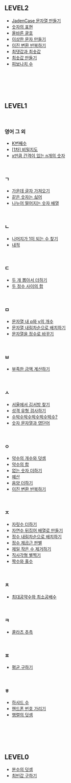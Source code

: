 
## LEVEL2
- [JadenCase 문자열 만들기](https://github.com/haeburney/PROGRAMMERS/blob/main/LEVEL2/JadenCase%20%EB%AC%B8%EC%9E%90%EC%97%B4%20%EB%A7%8C%EB%93%A4%EA%B8%B0.js) <br>
- [숫자의 표현](https://github.com/haeburney/PROGRAMMERS/blob/main/LEVEL2/%EC%88%AB%EC%9E%90%EC%9D%98%20%ED%91%9C%ED%98%84.js) <br>
- [올바른 괄호](https://github.com/haeburney/PROGRAMMERS/blob/main/LEVEL2/%EC%98%AC%EB%B0%94%EB%A5%B8%20%EA%B4%84%ED%98%B8.js) <br>
- [이상한 문자 만들기](https://github.com/haeburney/PROGRAMMERS/blob/main/LEVEL2/%EC%9D%B4%EC%83%81%ED%95%9C%20%EB%AC%B8%EC%9E%90%20%EB%A7%8C%EB%93%A4%EA%B8%B0.js) <br>
- [이진 변환 반복하기](https://github.com/haeburney/PROGRAMMERS/blob/main/LEVEL2/%EC%9D%B4%EC%A7%84%20%EB%B3%80%ED%99%98%20%EB%B0%98%EB%B3%B5%ED%95%98%EA%B8%B0.js) <br>
- [최댓값과 최솟값](https://github.com/haeburney/PROGRAMMERS/blob/main/LEVEL2/%EC%B5%9C%EB%8C%93%EA%B0%92%EA%B3%BC%20%EC%B5%9C%EC%86%9F%EA%B0%92.js) <br>
- [최솟값 만들기](https://github.com/haeburney/PROGRAMMERS/blob/main/LEVEL2/%EC%B5%9C%EC%86%9F%EA%B0%92%20%EB%A7%8C%EB%93%A4%EA%B8%B0.js) <br>
- [피보나치 수](https://github.com/haeburney/PROGRAMMERS/blob/main/LEVEL2/%ED%94%BC%EB%B3%B4%EB%82%98%EC%B9%98%20%EC%88%98.js) <br>
[]()
[]()
[]()
[]()
[]()
<br><br><br><br><br>

## LEVEL1

<br>
 
### 영어 그 외
- [K번째수](https://github.com/haeburney/PROGRAMMERS/blob/main/LEVEL1/K%EB%B2%88%EC%A7%B8%EC%88%98.js) <br>
- [[1차] 비밀지도](https://github.com/haeburney/PROGRAMMERS/blob/main/LEVEL1/%5B1%EC%B0%A8%5D%20%EB%B9%84%EB%B0%80%EC%A7%80%EB%8F%84.js) <br>
- [x만큼 간격이 있는 n개의 숫자](https://github.com/haeburney/PROGRAMMERS/blob/main/LEVEL1/x%EB%A7%8C%ED%81%BC%20%EA%B0%84%EA%B2%A9%EC%9D%B4%20%EC%9E%88%EB%8A%94%20n%EA%B0%9C%EC%9D%98%20%EC%88%AB%EC%9E%90.js) <br>

<br>
 
### ㄱ
- [가운데 글자 가져오기](https://github.com/haeburney/PROGRAMMERS/blob/main/LEVEL1/%EA%B0%80%EC%9A%B4%EB%8D%B0%20%EA%B8%80%EC%9E%90%20%EA%B0%80%EC%A0%B8%EC%98%A4%EA%B8%B0.js) <br>
- [같은 숫자는 싫어](https://github.com/haeburney/PROGRAMMERS/blob/main/LEVEL1/%EA%B0%99%EC%9D%80%20%EC%88%AB%EC%9E%90%EB%8A%94%20%EC%8B%AB%EC%96%B4.js) <br>
- [나누어 떨어지는 숫자 배열](https://github.com/haeburney/PROGRAMMERS/blob/main/LEVEL1/%EB%82%98%EB%88%84%EC%96%B4%20%EB%96%A8%EC%96%B4%EC%A7%80%EB%8A%94%20%EC%88%AB%EC%9E%90%20%EB%B0%B0%EC%97%B4.js) <br>

<br>
 

### ㄴ
- [나머지가 1이 되는 수 찾기](https://github.com/haeburney/PROGRAMMERS/blob/main/LEVEL1/%EB%82%98%EB%A8%B8%EC%A7%80%EA%B0%80%201%EC%9D%B4%20%EB%90%98%EB%8A%94%20%EC%88%98%20%EC%B0%BE%EA%B8%B0.js) <br>
- [내적](https://github.com/haeburney/PROGRAMMERS/blob/main/LEVEL1/%EB%82%B4%EC%A0%81.js) <br>


<br>
 
### ㄷ
- [두 개 뽑아서 더하기](https://github.com/haeburney/PROGRAMMERS/blob/main/LEVEL1/%EB%91%90%20%EA%B0%9C%20%EB%BD%91%EC%95%84%EC%84%9C%20%EB%8D%94%ED%95%98%EA%B8%B0.js) <br>
- [두 정수 사이의 합](https://github.com/haeburney/PROGRAMMERS/blob/main/LEVEL1/%EB%91%90%20%EC%A0%95%EC%88%98%20%EC%82%AC%EC%9D%B4%EC%9D%98%20%ED%95%A9.js) <br>


<br>
 
### ㅁ
- [문자열 내 p와 y의 개수](https://github.com/haeburney/PROGRAMMERS/blob/main/LEVEL1/%EB%AC%B8%EC%9E%90%EC%97%B4%20%EB%82%B4%20p%EC%99%80%20y%EC%9D%98%20%EA%B0%9C%EC%88%98.js) <br>
- [문자열 내림차순으로 배치하기](https://github.com/haeburney/PROGRAMMERS/blob/main/LEVEL1/%EB%AC%B8%EC%9E%90%EC%97%B4%20%EB%82%B4%EB%A6%BC%EC%B0%A8%EC%88%9C%EC%9C%BC%EB%A1%9C%20%EB%B0%B0%EC%B9%98%ED%95%98%EA%B8%B0.java) <br>
- [문자열을 정수로 바꾸기](https://github.com/haeburney/PROGRAMMERS/blob/main/LEVEL1/%EB%AC%B8%EC%9E%90%EC%97%B4%EC%9D%84%20%EC%A0%95%EC%88%98%EB%A1%9C%20%EB%B0%94%EA%BE%B8%EA%B8%B0.js) <br>

<br>
 
### ㅂ
- [부족한 금액 계산하기](https://github.com/haeburney/PROGRAMMERS/blob/main/LEVEL1/%EB%B6%80%EC%A1%B1%ED%95%9C%20%EA%B8%88%EC%95%A1%20%EA%B3%84%EC%82%B0%ED%95%98%EA%B8%B0.js) <br>

<br>
 
### ㅅ
- [서울에서 김서방 찾기](https://github.com/haeburney/PROGRAMMERS/blob/main/LEVEL1/%EC%84%9C%EC%9A%B8%EC%97%90%EC%84%9C%20%EA%B9%80%EC%84%9C%EB%B0%A9%20%EC%B0%BE%EA%B8%B0.js) <br>
- [성격 유형 검사하기](https://github.com/haeburney/PROGRAMMERS/blob/main/LEVEL1/%EC%84%B1%EA%B2%A9%20%EC%9C%A0%ED%98%95%20%EA%B2%80%EC%82%AC%ED%95%98%EA%B8%B0.js) <br>
- [수박수박수박수박수박수?](https://github.com/haeburney/PROGRAMMERS/blob/main/LEVEL1/%EC%88%98%EB%B0%95%EC%88%98%EB%B0%95%EC%88%98%EB%B0%95%EC%88%98%EB%B0%95%EC%88%98%EB%B0%95%EC%88%98%3F.js) <br>
- [숫자 문자열과 영단어](https://github.com/haeburney/PROGRAMMERS/blob/main/LEVEL1/%EC%88%AB%EC%9E%90%20%EB%AC%B8%EC%9E%90%EC%97%B4%EA%B3%BC%20%EC%98%81%EB%8B%A8%EC%96%B4.java) <br>

<br>
 
### ㅇ
- [약수의 개수와 덧셈](https://github.com/haeburney/PROGRAMMERS/blob/main/LEVEL1/%EC%95%BD%EC%88%98%EC%9D%98%20%EA%B0%9C%EC%88%98%EC%99%80%20%EB%8D%A7%EC%85%88.js) <br>
- [약수의 합](https://github.com/haeburney/PROGRAMMERS/blob/main/LEVEL1/%EC%95%BD%EC%88%98%EC%9D%98%20%ED%95%A9.js) <br>
- [없는 숫자 더하기](https://github.com/haeburney/PROGRAMMERS/blob/main/LEVEL1/%EC%97%86%EB%8A%94%20%EC%88%AB%EC%9E%90%20%EB%8D%94%ED%95%98%EA%B8%B0.js) <br>
- [예산](https://github.com/haeburney/PROGRAMMERS/blob/main/LEVEL1/%EC%98%88%EC%82%B0.js) <br>
- [음양 더하기](https://github.com/haeburney/PROGRAMMERS/blob/main/LEVEL1/%EC%9D%8C%EC%96%91%20%EB%8D%94%ED%95%98%EA%B8%B0.js) <br>
- [이진 변환 반복하기](https://github.com/haeburney/PROGRAMMERS/blob/main/LEVEL1/%EC%9D%B4%EC%A7%84%20%EB%B3%80%ED%99%98%20%EB%B0%98%EB%B3%B5%ED%95%98%EA%B8%B0.js) <br>

<br>
 
### ㅈ
- [자릿수 더하기](https://github.com/haeburney/PROGRAMMERS/blob/main/LEVEL1/%EC%9E%90%EB%A6%BF%EC%88%98%20%EB%8D%94%ED%95%98%EA%B8%B0.js) <br>
- [자연수 뒤집어 배열로 만들기](https://github.com/haeburney/PROGRAMMERS/blob/main/LEVEL1/%EC%9E%90%EC%97%B0%EC%88%98%20%EB%92%A4%EC%A7%91%EC%96%B4%20%EB%B0%B0%EC%97%B4%EB%A1%9C%20%EB%A7%8C%EB%93%A4%EA%B8%B0.js) <br>
- [정수 내림차순으로 배치하기](https://github.com/haeburney/PROGRAMMERS/blob/main/LEVEL1/%EC%A0%95%EC%88%98%20%EB%82%B4%EB%A6%BC%EC%B0%A8%EC%88%9C%EC%9C%BC%EB%A1%9C%20%EB%B0%B0%EC%B9%98%ED%95%98%EA%B8%B0.js) <br>
- [정수 제곱근 판별](https://github.com/haeburney/PROGRAMMERS/blob/main/LEVEL1/%EC%A0%95%EC%88%98%20%EC%A0%9C%EA%B3%B1%EA%B7%BC%20%ED%8C%90%EB%B3%84.js) <br>
- [제일 작은 수 제거하기](https://github.com/haeburney/PROGRAMMERS/blob/main/LEVEL1/%EC%A0%9C%EC%9D%BC%20%EC%9E%91%EC%9D%80%20%EC%88%98%20%EC%A0%9C%EA%B1%B0%ED%95%98%EA%B8%B0.js) <br>
- [직사각형 별찍기](https://github.com/haeburney/PROGRAMMERS/blob/main/LEVEL1/%EC%A7%81%EC%82%AC%EA%B0%81%ED%98%95%20%EB%B3%84%EC%B0%8D%EA%B8%B0.js) <br>
- [짝수와 홀수](https://github.com/haeburney/PROGRAMMERS/blob/main/LEVEL1/%EC%A7%9D%EC%88%98%EC%99%80%20%ED%99%80%EC%88%98.js) <br>

<br>
 
### ㅊ
- [최대공약수와 최소공배수](https://github.com/haeburney/PROGRAMMERS/blob/main/LEVEL1/%EC%B5%9C%EB%8C%80%EA%B3%B5%EC%95%BD%EC%88%98%EC%99%80%20%EC%B5%9C%EC%86%8C%EA%B3%B5%EB%B0%B0%EC%88%98.js) <br>

<br>
 
### ㅋ
- [콜라츠 추측](https://github.com/haeburney/PROGRAMMERS/blob/main/LEVEL1/%EC%BD%9C%EB%9D%BC%EC%B8%A0%20%EC%B6%94%EC%B8%A1.js) <br>


<br>
 
### ㅍ
- [평균 구하기](https://github.com/haeburney/PROGRAMMERS/blob/main/LEVEL1/%ED%8F%89%EA%B7%A0%20%EA%B5%AC%ED%95%98%EA%B8%B0.js) <br>

<br>
 
### ㅎ
- [하샤드 수](https://github.com/haeburney/PROGRAMMERS/blob/main/LEVEL1/%ED%95%98%EC%83%A4%EB%93%9C%20%EC%88%98.js) <br>
- [핸드폰 번호 가리기](https://github.com/haeburney/PROGRAMMERS/blob/main/LEVEL1/%ED%95%B8%EB%93%9C%ED%8F%B0%20%EB%B2%88%ED%98%B8%20%EA%B0%80%EB%A6%AC%EA%B8%B0.js) <br>
- [행렬의 덧셈](https://github.com/haeburney/PROGRAMMERS/blob/main/LEVEL1/%ED%96%89%EB%A0%AC%EC%9D%98%20%EB%8D%A7%EC%85%88.js) <br>
[]()
[]()
[]()
[]()
[]()
<br><br><br><br><br>

## LEVEL0
- [분수의 덧셈](https://github.com/haeburney/PROGRAMMERS/blob/main/LEVEL0/%EB%B6%84%EC%88%98%EC%9D%98%20%EB%8D%A7%EC%85%88.js) <br>
- [최빈값 구하기](https://github.com/haeburney/PROGRAMMERS/blob/main/LEVEL0/%EC%B5%9C%EB%B9%88%EA%B0%92%20%EA%B5%AC%ED%95%98%EA%B8%B0.js) <br>
[]()
[]()
[]()
[]()
[]()
[]()
<br><br><br><br><br>
